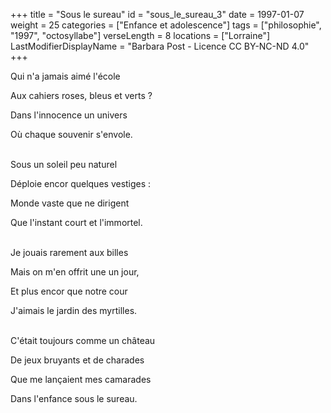 +++
title = "Sous le sureau"
id = "sous_le_sureau_3"
date = 1997-01-07
weight = 25
categories = ["Enfance et adolescence"]
tags = ["philosophie", "1997", "octosyllabe"]
verseLength = 8
locations = ["Lorraine"]
LastModifierDisplayName = "Barbara Post - Licence CC BY-NC-ND 4.0"
+++

Qui n'a jamais aimé l'école

Aux cahiers roses, bleus et verts ?

Dans l'innocence un univers

Où chaque souvenir s'envole.

 \
Sous un soleil peu naturel

Déploie encor quelques vestiges :

Monde vaste que ne dirigent

Que l'instant court et l'immortel.

 \
Je jouais rarement aux billes

Mais on m'en offrit une un jour,

Et plus encor que notre cour

J'aimais le jardin des myrtilles.

 \
C'était toujours comme un château

De jeux bruyants et de charades

Que me lançaient mes camarades

Dans l'enfance sous le sureau.
